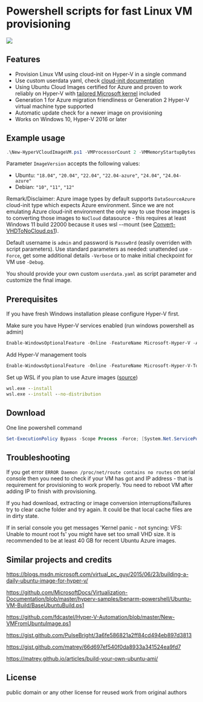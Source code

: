 # Powershell scripts for fast Linux VM provisioning
![](intro.gif)

## Features
- Provision Linux VM using cloud-init on Hyper-V in a single command
- Use custom userdata yaml, check [cloud-init documentation](https://cloudinit.readthedocs.io/en/stable/reference/examples.html)
- Using Ubuntu Cloud Images certified for Azure and proven to work reliably on Hyper-V with [tailored Microsoft kernel](https://www.neowin.net/news/canonical--microsoft-make-azure-tailored-linux-kernel/) included
- Generation 1 for Azure migration friendliness or Generation 2 Hyper-V virtual machine type supported
- Automatic update check for a newer image on provisioning
- Works on Windows 10, Hyper-V 2016 or later

## Example usage
```powershell
.\New-HyperVCloudImageVM.ps1 -VMProcessorCount 2 -VMMemoryStartupBytes 2GB -VHDSizeBytes 60GB -VMName "ubuntu-1" -ImageVersion "24.04" -VMGeneration 2 -ShowSerialConsoleWindow -KeyboardLayout en -ShowVmConnectWindow -VMMachine_StoragePath "$env:ProgramData\hyperv-vm-provisioning"
```

Parameter `ImageVersion` accepts the following values:
 - Ubuntu: `"18.04"`, `"20.04"`, `"22.04"`, `"22.04-azure"`, `"24.04"`, `"24.04-azure"`
 - Debian: `"10"`, `"11"`, `"12"`

Remark/Disclaimer: Azure image types by default supports `DataSourceAzure` cloud-init type which expects Azure environment. Since we are not emulating Azure cloud-init environment the only way to use those images is to converting those images to `NoCloud` datasource - this requires at least Windows 11 build 22000 because it uses wsl --mount (see [Convert-VHDToNoCloud.ps1](Convert-VHDToNoCloud.ps1)).

Default username is `admin` and password is `Passw0rd` (easily overriden with script parameters). Use standard parameters
as needed: unattended use `-Force`, get some additional details `-Verbose` or to make initial checkpoint for VM use `-Debug`.

You should provide your own custom `userdata.yaml` as script parameter and customize the final image.

## Prerequisites
If you have fresh Windows installation please configure Hyper-V first.

Make sure you have Hyper-V services enabled (run windows powershell as admin)
```powershell
Enable-WindowsOptionalFeature -Online -FeatureName Microsoft-Hyper-V -All
```
Add Hyper-V management tools
```powershell
Enable-WindowsOptionalFeature -Online -FeatureName Microsoft-Hyper-V-Tools-All -All
```
Set up WSL if you plan to use Azure images ([source](https://learn.microsoft.com/en-us/windows/wsl/install#install-wsl-command))

```bat
wsl.exe --install
wsl.exe --install --no-distribution
```

## Download
One line powershell command
```powershell
Set-ExecutionPolicy Bypass -Scope Process -Force; [System.Net.ServicePointManager]::SecurityProtocol = [System.Net.ServicePointManager]::SecurityProtocol -bor 3072; $r='hyperv-vm-provisioning'; iwr -Uri 'https://github.com/schtritoff/hyperv-vm-provisioning/archive/master.zip' -UseBasicParsing -OutFile "$r.zip" ; Expand-Archive "$r.zip" -Force ; Remove-Item "$r.zip" -Force
```

## Troubleshooting
If you get error `ERROR Daemon /proc/net/route contains no routes` on serial
console then you need to check if your VM has got and IP address - that is
requirement for provisioning to work properly. You need to reboot VM after adding IP
to finish with provisioning.

If you had download, extracting or image conversion interruptions/failures try to clear cache folder and try again. It could be that local cache files are in dirty state.

If in serial console you get messages 'Kernel panic - not syncing: VFS: Unable to mount root fs' you might have set too small VHD size. It is recommended to be at least 40 GB for recent Ubuntu Azure images.

## Similar projects and credits
https://blogs.msdn.microsoft.com/virtual_pc_guy/2015/06/23/building-a-daily-ubuntu-image-for-hyper-v/

https://github.com/MicrosoftDocs/Virtualization-Documentation/blob/master/hyperv-samples/benarm-powershell/Ubuntu-VM-Build/BaseUbuntuBuild.ps1

https://github.com/fdcastel/Hyper-V-Automation/blob/master/New-VMFromUbuntuImage.ps1

https://gist.github.com/PulseBright/3a6fe586821a2ff84cd494eb897d3813

https://gist.github.com/matrey/66d697ef540f0da8933a341524ea9fd7

https://matrey.github.io/articles/build-your-own-ubuntu-ami/

## License
public domain  or any other license for reused work from original authors
